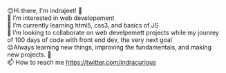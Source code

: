 😊Hi there, I'm indrajeet! 👋<br>
👀 I’m interested in web developement<br>
🌱 I’m currently learning html5, css3, and basics of JS<br>
💞️ I’m looking to collaborate on web develpemett projects while my jounrey of 100 days of code with front end dev, the very next goal<br>
😉Always learning new things, improving the fundamentals, and making new projects. 🚀<br>
📫 How to reach me https://twitter.com/indracurious
